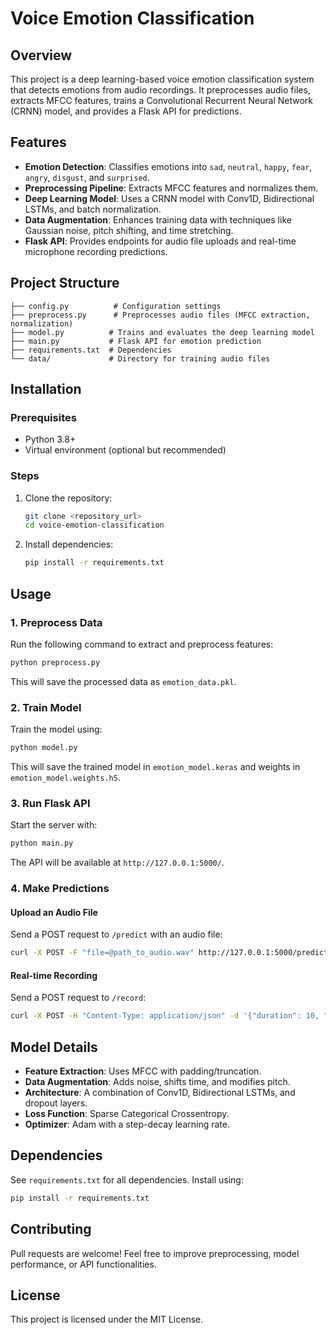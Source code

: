 # Voice Emotion Classification

## Overview
This project is a deep learning-based voice emotion classification system that detects emotions from audio recordings. It preprocesses audio files, extracts MFCC features, trains a Convolutional Recurrent Neural Network (CRNN) model, and provides a Flask API for predictions.

## Features
- **Emotion Detection**: Classifies emotions into `sad`, `neutral`, `happy`, `fear`, `angry`, `disgust`, and `surprised`.
- **Preprocessing Pipeline**: Extracts MFCC features and normalizes them.
- **Deep Learning Model**: Uses a CRNN model with Conv1D, Bidirectional LSTMs, and batch normalization.
- **Data Augmentation**: Enhances training data with techniques like Gaussian noise, pitch shifting, and time stretching.
- **Flask API**: Provides endpoints for audio file uploads and real-time microphone recording predictions.

## Project Structure
```
├── config.py          # Configuration settings
├── preprocess.py      # Preprocesses audio files (MFCC extraction, normalization)
├── model.py          # Trains and evaluates the deep learning model
├── main.py           # Flask API for emotion prediction
├── requirements.txt  # Dependencies
└── data/             # Directory for training audio files
```

## Installation
### Prerequisites
- Python 3.8+
- Virtual environment (optional but recommended)

### Steps
1. Clone the repository:
   ```bash
   git clone <repository_url>
   cd voice-emotion-classification
   ```
2. Install dependencies:
   ```bash
   pip install -r requirements.txt
   ```

## Usage
### 1. Preprocess Data
Run the following command to extract and preprocess features:
```bash
python preprocess.py
```
This will save the processed data as `emotion_data.pkl`.

### 2. Train Model
Train the model using:
```bash
python model.py
```
This will save the trained model in `emotion_model.keras` and weights in `emotion_model.weights.h5`.

### 3. Run Flask API
Start the server with:
```bash
python main.py
```
The API will be available at `http://127.0.0.1:5000/`.

### 4. Make Predictions
#### Upload an Audio File
Send a POST request to `/predict` with an audio file:
```bash
curl -X POST -F "file=@path_to_audio.wav" http://127.0.0.1:5000/predict
```
#### Real-time Recording
Send a POST request to `/record`:
```bash
curl -X POST -H "Content-Type: application/json" -d '{"duration": 10, "chunk_duration": 3}' http://127.0.0.1:5000/record
```

## Model Details
- **Feature Extraction**: Uses MFCC with padding/truncation.
- **Data Augmentation**: Adds noise, shifts time, and modifies pitch.
- **Architecture**: A combination of Conv1D, Bidirectional LSTMs, and dropout layers.
- **Loss Function**: Sparse Categorical Crossentropy.
- **Optimizer**: Adam with a step-decay learning rate.

## Dependencies
See `requirements.txt` for all dependencies. Install using:
```bash
pip install -r requirements.txt
```

## Contributing
Pull requests are welcome! Feel free to improve preprocessing, model performance, or API functionalities.

## License
This project is licensed under the MIT License.
